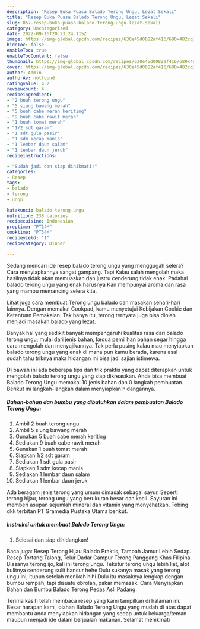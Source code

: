 ```yaml
---
description: "Resep Buka Puasa Balado Terong Ungu, Lezat Sekali"
title: "Resep Buka Puasa Balado Terong Ungu, Lezat Sekali"
slug: 857-resep-buka-puasa-balado-terong-ungu-lezat-sekali
category: Uncategorized
date: 2022-09-16T20:23:24.115Z
image: https://img-global.cpcdn.com/recipes/630e45d0082af416/680x482cq70/balado-terong-ungu-foto-resep-utama.jpg
hideToc: false
enableToc: true
enableTocContent: false
thumbnail: https://img-global.cpcdn.com/recipes/630e45d0082af416/680x482cq70/balado-terong-ungu-foto-resep-utama.jpg
cover: https://img-global.cpcdn.com/recipes/630e45d0082af416/680x482cq70/balado-terong-ungu-foto-resep-utama.jpg
author: Admin
authorAv: notfound
ratingvalue: 4.2
reviewcount: 4
recipeingredient:
- "2 buah terong ungu"
- "5 siung bawang merah"
- "5 buah cabe merah keriting"
- "9 buah cabe rawit merah"
- "1 buah tomat merah"
- "1/2 sdt garam"
- "1 sdt gula pasir"
- "1 sdm kecap manis"
- "1 lembar daun salam"
- "1 lembar daun jeruk"
recipeinstructions:

- "Sudah jadi dan siap dinikmati!"
categories:
- Resep
tags:
- balado
- terong
- ungu

katakunci: balado terong ungu 
nutrition: 238 calories
recipecuisine: Indonesian
preptime: "PT14M"
cooktime: "PT34M"
recipeyield: "1"
recipecategory: Dinner

---
```



Sedang mencari ide resep balado terong ungu yang menggugah selera? Cara menyiapkannya sangat gampang. Tapi Kalau salah mengolah maka hasilnya tidak akan memuaskan dan justru cenderung tidak enak. Padahal balado terong ungu yang enak harusnya Kan mempunyai aroma dan rasa yang mampu memancing selera kita.


Lihat juga cara membuat Terong ungu balado dan masakan sehari-hari lainnya. Dengan memakai Cookpad, kamu menyetujui Kebijakan Cookie dan Ketentuan Pemakaian. Tak hanya itu, terong ternyata juga bisa diolah menjadi masakan balado yang lezat.

Banyak hal yang sedikit banyak mempengaruhi kualitas rasa dari balado terong ungu, mulai dari jenis bahan, kedua pemilihan bahan segar hingga cara mengolah dan menyajikannya. Tak perlu pusing kalau mau menyiapkan balado terong ungu yang enak di mana pun kamu berada, karena asal sudah tahu triknya maka hidangan ini bisa jadi sajian istimewa.


Di bawah ini ada beberapa tips dan trik praktis yang dapat diterapkan untuk mengolah balado terong ungu yang siap dikreasikan. Anda bisa membuat Balado Terong Ungu memakai 10 jenis bahan dan 0 langkah pembuatan. Berikut ini langkah-langkah dalam menyiapkan hidangannya.

<!--inarticleads1-->

##### Bahan-bahan dan bumbu yang dibutuhkan dalam pembuatan Balado Terong Ungu:

1. Ambil 2 buah terong ungu
1. Ambil 5 siung bawang merah
1. Gunakan 5 buah cabe merah keriting
1. Sediakan 9 buah cabe rawit merah
1. Gunakan 1 buah tomat merah
1. Siapkan 1/2 sdt garam
1. Sediakan 1 sdt gula pasir
1. Siapkan 1 sdm kecap manis
1. Sediakan 1 lembar daun salam
1. Sediakan 1 lembar daun jeruk


Ada beragam jenis terong yang umum dimasak sebagai sayur. Seperti terong hijau, terong ungu yang berukuran besar dan kecil. Sayuran ini memberi asupan sejumlah mineral dan vitamin yang menyehatkan. Tobing dkk terbitan PT Gramedia Pustaka Utama berikut. 

<!--inarticleads2-->

##### Instruksi untuk membuat Balado Terong Ungu:


1. Selesai dan siap dihidangkan!

Baca juga: Resep Terong Hijau Balado Praktis, Tambah Jamur Lebih Sedap. Resep Tortang Talong, Telur Dadar Campur Terong Panggang Khas Filipina. Biasanya terong ijo, kali ini terong ungu. Tekstur terong ungu lebih liat, alot kulitnya cenderung sulit hancur hehe Dulu sukanya masak yang terong ungu ini, itupun setelah menikah hihi Dulu itu masaknya lengkap dengan bumbu rempah, tapi disuatu obrolan, pakar memasak. Cara Menyiapkan Bahan dan Bumbu Balado Terong Pedas Asli Padang. 

Terima kasih telah membaca resep yang kami tampilkan di halaman ini. Besar harapan kami, olahan Balado Terong Ungu yang mudah di atas dapat membantu anda menyiapkan hidangan yang sedap untuk keluarga/teman maupun menjadi ide dalam berjualan makanan. Selamat menikmati
